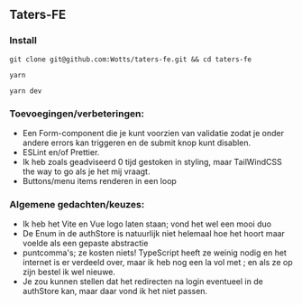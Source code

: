 ## Taters-FE
### Install
`git clone git@github.com:Wotts/taters-fe.git && cd taters-fe`

`yarn`

`yarn dev`


### Toevoegingen/verbeteringen:
- Een Form-component die je kunt voorzien van validatie zodat je onder andere errors kan triggeren en de submit knop kunt disablen.
- ESLint en/of Prettier.
- Ik heb zoals geadviseerd 0 tijd gestoken in styling, maar TailWindCSS the way to go als je het mij vraagt.
- Buttons/menu items renderen in een loop

### Algemene gedachten/keuzes:
- Ik heb het Vite en Vue logo laten staan; vond het wel een mooi duo
- De Enum in de authStore is natuurlijk niet helemaal hoe het hoort maar voelde als een gepaste abstractie
- puntcomma's; ze kosten niets! TypeScript heeft ze weinig nodig en het internet is er verdeeld over, maar ik heb nog een la vol met ; en als ze op zijn bestel ik wel nieuwe.
- Je zou kunnen stellen dat het redirecten na login eventueel in de authStore kan, maar daar vond ik het niet passen.
